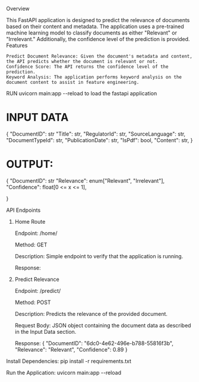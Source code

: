 Overview

This FastAPI application is designed to predict the relevance of documents based on their content and metadata. The application uses a pre-trained machine learning model to classify documents as either "Relevant" or "Irrelevant." Additionally, the confidence level of the prediction is provided.
Features

    Predict Document Relevance: Given the document's metadata and content, the API predicts whether the document is relevant or not.
    Confidence Score: The API returns the confidence level of the prediction.
    Keyword Analysis: The application performs keyword analysis on the document content to assist in feature engineering.

RUN uvicorn main:app --reload to load the fastapi application 

# INPUT DATA
{
	"DocumentID": str
  "Title": str,
  "RegulatorId": str,
  "SourceLanguage": str,
  "DocumentTypeId": str,
  "PublicationDate": str,
  "IsPdf": bool,
  "Content": str,
}

# OUTPUT:
{
	"DocumentID": str
  "Relevance": enum["Relevant", "Irrelevant"],
  "Confidence": float[0 <= x <= 1],
  
}


API Endpoints
1. Home Route

    Endpoint: /home/

    Method: GET

    Description: Simple endpoint to verify that the application is running.

    Response:


2.  Predict Relevance

    Endpoint: /predict/

    Method: POST

    Description: Predicts the relevance of the provided document.

    Request Body:
        JSON object containing the document data as described in the Input Data section.

    Response:
                {
              "DocumentID": "6dc0-4e62-496e-b788-55816f3b",
              "Relevance": "Relevant",
              "Confidence": 0.89
            }

Install Dependencies:
pip install -r requirements.txt

Run the Application:
uvicorn main:app --reload
